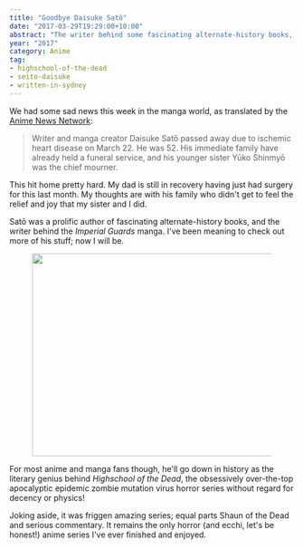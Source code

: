 ```yaml
---
title: "Goodbye Daisuke Satō"
date: "2017-03-29T19:29:00+10:00"
abstract: "The writer behind some fascinating alternate-history books, and Highschool of the Dead."
year: "2017"
category: Anime
tag:
- highschool-of-the-dead
- seito-daisuke
- written-in-sydney
---
```

We had some sad news this week in the manga world, as translated by the [Anime News Network]:

> Writer and manga creator Daisuke Satō passed away due to ischemic heart disease on March 22. He was 52. His immediate family have already held a funeral service, and his younger sister Yūko Shinmyō was the chief mourner.

This hit home pretty hard. My dad is still in recovery having just had surgery for this last month. My thoughts are with his family who didn't get to feel the relief and joy that my sister and I did. 

Satō was a prolific author of fascinating alternate-history books, and the writer behind the *Imperial Guards* manga. I've been meaning to check out more of his stuff; now I will be.

<figure><img src="https://rubenerd.com/files/2017/hotd@1x.jpg" alt="" style="width:500px; height:358px" srcset="https://rubenerd.com/files/2017/hotd@1x.jpg 1x, https://rubenerd.com/files/2017/hotd@2x.jpg 2x" /></figure>

For most anime and manga fans though, he'll go down in history as the literary genius behind *Highschool of the Dead*, the obsessively over-the-top apocalyptic epidemic zombie mutation virus horror series without regard for decency or physics! 

Joking aside, it was friggen amazing series; equal parts Shaun of the Dead and serious commentary. It remains the only horror (and ecchi, let's be honest!) anime series I've ever finished and enjoyed.

[Anime News Network]: https://www.animenewsnetwork.com/news/2017-03-26/high-school-of-the-dead-manga-creator-daisuke-sato-passes-away-at-52/.113968

